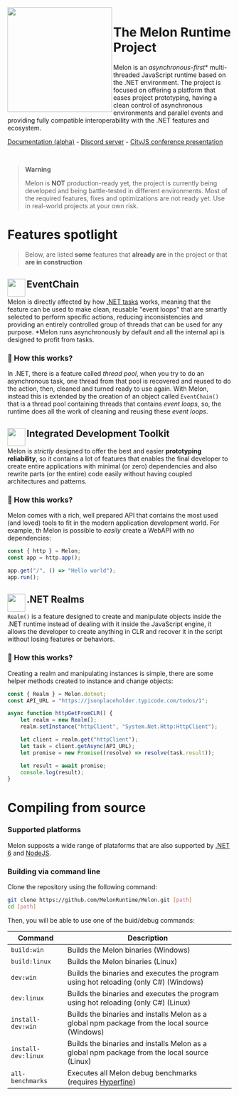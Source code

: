 <img align="left" src="https://i.imgur.com/w2aYNRW.png" width="235">

# The Melon Runtime Project

Melon is an *asynchronous-first** multi-threaded JavaScript runtime based on the .NET environment. The project is focused on offering a platform that eases project prototyping, having a clean control of asynchronous environments and parallel events and providing fully compatible interoperability with the .NET features and ecosystem.

[Documentation (alpha)](https://melon-docs.vercel.app/docs/intro) - [Discord server](https://discord.gg/wDJDT9Yq7C) - [CityJS conference presentation](https://youtu.be/lD39kjrXRvo?t=18715)

<br>

> **Warning**
>
> Melon is **NOT** production-ready yet, the project is currently being developed and being battle-tested in different environments. Most of the required features, fixes and optimizations are not ready yet. Use in real-world projects at your own risk.

# Features spotlight

> Below, are listed **some** features that **already are** in the project or that **are in construction**

## <img align="left" src="https://i.imgur.com/ZFJPQik.png" width="40"> EventChain

Melon is directly affected by how [.NET tasks](https://learn.microsoft.com/en-us/dotnet/standard/asynchronous-programming-patterns/task-based-asynchronous-pattern-tap) works, meaning that the feature can be used to make clean, reusable "event loops" that are smartly selected to perform specific actions, reducing inconsistencies and providing an entirely controlled group of threads that can be used for any purpose. *Melon runs asynchronously by default and all the internal api is designed to profit from tasks.

### 🔎 How this works?

In .NET, there is a feature called *thread pool*, when you try to do an asynchronous task, one thread from that pool is recovered and reused to do the action, then, cleaned and turned ready to use again. With Melon, instead this is extended by the creation of an object called `EventChain()` that is a thread pool containing threads that contains *event loops*, so, the runtime does all the work of cleaning and reusing these *event loops*.

## <img align="left" src="https://i.imgur.com/z0uFDdq.png" width="40"> Integrated Development Toolkit

Melon is *strictly* designed to offer the best and easier **prototyping reliability**, so it contains a lot of features that enables the final developer to create entire applications with minimal (or zero) dependencies and also rewrite parts (or the entire) code easily without having coupled architectures and patterns.

### 🔎 How this works?

Melon comes with a rich, well prepared API that contains the most used (and loved) tools to fit in the modern application development world. For example, th Melon is possible to *easily* create a WebAPI with no dependencies:

```typescript
const { http } = Melon;
const app = http.app();

app.get("/", () => "Hello world");
app.run();
```

## <img align="left" src="https://i.imgur.com/WEa64y7.png" width="40"> .NET Realms

`Realm()` is a feature designed to create and manipulate objects inside the .NET runtime instead of dealing with it inside the JavaScript engine, it allows the developer to create anything in CLR and recover it in the script without losing features or behaviors.

### 🔎 How this works?

Creating a realm and manipulating instances is simple, there are some helper methods created to instance and change objects:

```typescript
const { Realm } = Melon.dotnet;
const API_URL = "https://jsonplaceholder.typicode.com/todos/1";

async function httpGetFromCLR() {
    let realm = new Realm();
    realm.setInstance("httpClient", "System.Net.Http:HttpClient");

    let client = realm.get("httpClient");
    let task = client.getAsync(API_URL);
    let promise = new Promise((resolve) => resolve(task.result));

    let result = await promise;
    console.log(result);
}
```

# Compiling from source

### Supported platforms

Melon supposts a wide range of plataforms that are also supported by [.NET 6](https://github.com/dotnet/core/blob/main/release-notes/6.0/supported-os.md) and [NodeJS](https://github.com/nodejs/node/blob/main/BUILDING.md#supported-platforms).

### Building via command line

Clone the repository using the following command:

```bash
git clone https://github.com/MelonRuntime/Melon.git [path]
cd [path]
```

Then, you will be able to use one of the buid/debug commands:

| Command | Description |
| ------- | ----------- |
| `build:win` | Builds the Melon binaries (Windows) |
| `build:linux` | Builds the Melon binaries (Linux) |
| `dev:win` | Builds the binaries and executes the program using hot reloading (only C#) (Windows) |
| `dev:linux` | Builds the binaries and executes the program using hot reloading (only C#) (Linux) |
| `install-dev:win` | Builds the binaries and installs Melon as a global npm package from the local source (Windows) |
| `install-dev:linux` | Builds the binaries and installs Melon as a global npm package from the local source (Linux) |
| `all-benchmarks` | Executes all Melon debug benchmarks (requires [Hyperfine](https://github.com/sharkdp/hyperfine)) |
